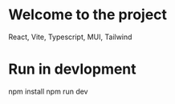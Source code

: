 # Welcome to the project

React, Vite, Typescript, MUI, Tailwind

# Run in devlopment

npm install
npm run dev
